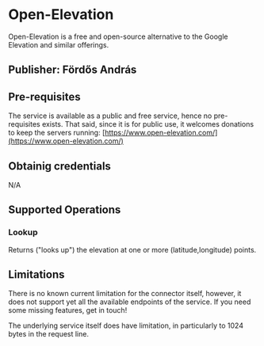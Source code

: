 # Open-Elevation
Open-Elevation is a free and open-source alternative to the Google Elevation and similar offerings.

## Publisher: Fördős András

## Pre-requisites
The service is available as a public and free service, hence no pre-requisites exists. That said, since it is for public use, it welcomes donations to keep the servers running: [https://www.open-elevation.com/](https://www.open-elevation.com/)

## Obtainig credentials
N/A

## Supported Operations
### Lookup
Returns ("looks up") the elevation at one or more (latitude,longitude) points.

## Limitations
There is no known current limitation for the connector itself, however, it does not support yet all the available endpoints of the service. If you need some missing features, get in touch!

The underlying service itself does have limitation, in particularly to 1024 bytes in the request line. 